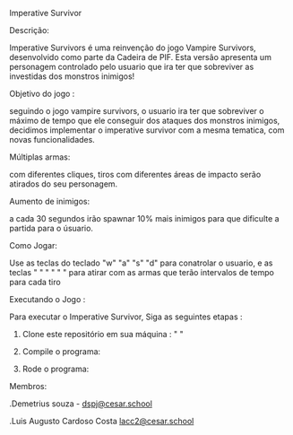 Imperative Survivor

Descrição:

Imperative Survivors é uma reinvenção do jogo Vampire Survivors,
desenvolvido como parte da Cadeira de PIF. Esta versão apresenta
um personagem controlado pelo usuario que ira ter que sobreviver
as investidas dos monstros inimigos!

Objetivo do jogo :

seguindo o jogo vampire survivors, o usuario ira ter que sobreviver
o máximo de tempo que ele conseguir dos ataques dos monstros inimigos,
decidimos implementar o imperative survivor com a mesma tematica,
com novas funcionalidades.

Múltiplas armas:

com diferentes cliques, tiros com diferentes áreas de impacto serão
atirados do seu personagem.

Aumento de inimigos:

a cada 30 segundos irão spawnar 10% mais inimigos para que dificulte 
a partida para o úsuario.

Como Jogar:

Use as teclas do teclado "w" "a" "s" "d" para conatrolar o usuario,
e as teclas " " " " " " para atirar com as armas que terão intervalos 
de tempo para cada tiro

Executando o Jogo :

Para executar o Imperative Survivor, Siga as seguintes etapas :

1. Clone este repositório em sua máquina : " "

2. Compile o programa: 

3. Rode o programa:

Membros:

.Demetrius souza - dspj@cesar.school

.Luis Augusto Cardoso Costa lacc2@cesar.school
